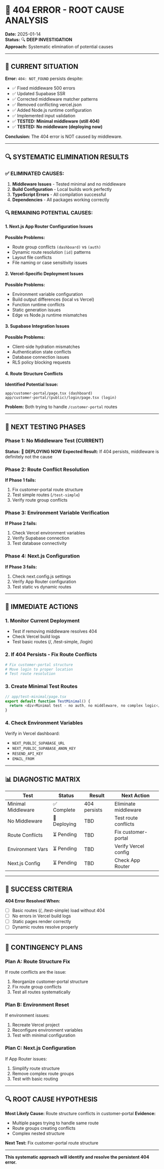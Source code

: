 # 🚨 404 ERROR - ROOT CAUSE ANALYSIS

**Date:** 2025-01-14  
**Status:** 🔍 **DEEP INVESTIGATION**  
**Approach:** Systematic elimination of potential causes

---

## 🎯 **CURRENT SITUATION**

**Error:** `404: NOT_FOUND` persists despite:
- ✅ Fixed middleware 500 errors
- ✅ Updated Supabase SSR
- ✅ Corrected middleware matcher patterns
- ✅ Removed conflicting vercel.json
- ✅ Added Node.js runtime configuration
- ✅ Implemented input validation
- ✅ **TESTED: Minimal middleware (still 404)**
- ✅ **TESTED: No middleware (deploying now)**

**Conclusion:** The 404 error is NOT caused by middleware.

---

## 🔍 **SYSTEMATIC ELIMINATION RESULTS**

### **✅ ELIMINATED CAUSES:**
1. **Middleware Issues** - Tested minimal and no middleware
2. **Build Configuration** - Local builds work perfectly
3. **TypeScript Errors** - All compilation successful
4. **Dependencies** - All packages working correctly

### **🔍 REMAINING POTENTIAL CAUSES:**

#### **1. Next.js App Router Configuration Issues**
**Possible Problems:**
- Route group conflicts `(dashboard)` vs `(auth)`
- Dynamic route resolution `[id]` patterns
- Layout file conflicts
- File naming or case sensitivity issues

#### **2. Vercel-Specific Deployment Issues**
**Possible Problems:**
- Environment variable configuration
- Build output differences (local vs Vercel)
- Function runtime conflicts
- Static generation issues
- Edge vs Node.js runtime mismatches

#### **3. Supabase Integration Issues**
**Possible Problems:**
- Client-side hydration mismatches
- Authentication state conflicts
- Database connection issues
- RLS policy blocking requests

#### **4. Route Structure Conflicts**
**Identified Potential Issue:**
```
app/customer-portal/page.tsx (dashboard)
app/customer-portal/(public)/login/page.tsx (login)
```
**Problem:** Both trying to handle `/customer-portal` routes

---

## 🧪 **NEXT TESTING PHASES**

### **Phase 1: No Middleware Test (CURRENT)**
**Status:** 🚀 **DEPLOYING NOW**
**Expected Result:** If 404 persists, middleware is definitely not the cause

### **Phase 2: Route Conflict Resolution**
**If Phase 1 fails:**
1. Fix customer-portal route structure
2. Test simple routes (`/test-simple`)
3. Verify route group conflicts

### **Phase 3: Environment Variable Verification**
**If Phase 2 fails:**
1. Check Vercel environment variables
2. Verify Supabase connection
3. Test database connectivity

### **Phase 4: Next.js Configuration**
**If Phase 3 fails:**
1. Check next.config.js settings
2. Verify App Router configuration
3. Test static vs dynamic routes

---

## 🔧 **IMMEDIATE ACTIONS**

### **1. Monitor Current Deployment**
- Test if removing middleware resolves 404
- Check Vercel build logs
- Test basic routes (/, /test-simple, /login)

### **2. If 404 Persists - Fix Route Conflicts**
```bash
# Fix customer-portal structure
# Move login to proper location
# Test route resolution
```

### **3. Create Minimal Test Routes**
```typescript
// app/test-minimal/page.tsx
export default function TestMinimal() {
  return <div>Minimal test - no auth, no middleware, no complex logic</div>
}
```

### **4. Check Environment Variables**
Verify in Vercel dashboard:
- `NEXT_PUBLIC_SUPABASE_URL`
- `NEXT_PUBLIC_SUPABASE_ANON_KEY`
- `RESEND_API_KEY`
- `EMAIL_FROM`

---

## 📊 **DIAGNOSTIC MATRIX**

| Test | Status | Result | Next Action |
|------|--------|--------|-------------|
| Minimal Middleware | ✅ Complete | 404 persists | Eliminate middleware |
| No Middleware | 🚀 Deploying | TBD | Test route conflicts |
| Route Conflicts | ⏳ Pending | TBD | Fix customer-portal |
| Environment Vars | ⏳ Pending | TBD | Verify Vercel config |
| Next.js Config | ⏳ Pending | TBD | Check App Router |

---

## 🎯 **SUCCESS CRITERIA**

**404 Error Resolved When:**
- [ ] Basic routes (/, /test-simple) load without 404
- [ ] No errors in Vercel build logs
- [ ] Static pages render correctly
- [ ] Dynamic routes resolve properly

---

## 🚀 **CONTINGENCY PLANS**

### **Plan A: Route Structure Fix**
If route conflicts are the issue:
1. Reorganize customer-portal structure
2. Fix route group conflicts
3. Test all routes systematically

### **Plan B: Environment Reset**
If environment issues:
1. Recreate Vercel project
2. Reconfigure environment variables
3. Test with minimal configuration

### **Plan C: Next.js Configuration**
If App Router issues:
1. Simplify route structure
2. Remove complex route groups
3. Test with basic routing

---

## 🔍 **ROOT CAUSE HYPOTHESIS**

**Most Likely Cause:** Route structure conflicts in customer-portal
**Evidence:** 
- Multiple pages trying to handle same route
- Route groups creating conflicts
- Complex nested structure

**Next Test:** Fix customer-portal route structure

---

**This systematic approach will identify and resolve the persistent 404 error.**
